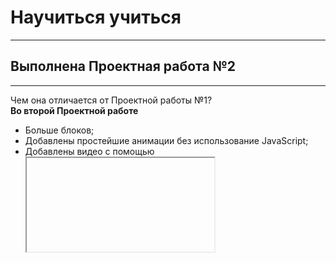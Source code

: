 # Научиться учиться
____
## Выполнена Проектная работа №2
____

Чем она отличается от Проектной работы №1?  
**Во второй Проектной работе**  
* Больше блоков;
* Добавлены простейшие анимации без использование JavaScript;
* Добавлены видео с помощью <iframe>;
* Стили описаны по методологии БЭМ;
* Импортирована сторонняя библиотека через общий файл стилей.
